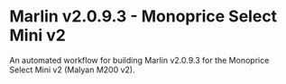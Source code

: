 # Marlin v2.0.9.3 - Monoprice Select Mini v2

An automated workflow for building Marlin v2.0.9.3 for the Monoprice Select Mini v2 (Malyan M200 v2).
